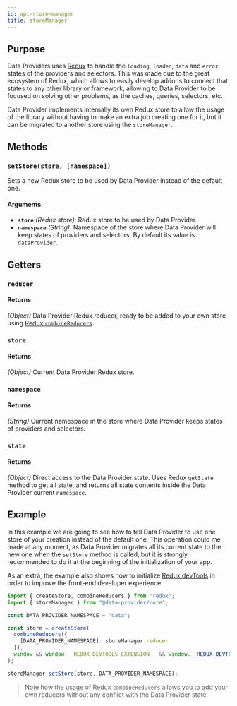```yaml
---
id: api-store-manager
title: storeManager
---
```


## Purpose

Data Providers uses [Redux][redux] to handle the `loading`, `loaded`, `data` and `error` states of the providers and selectors. This was made due to the great ecosystem of Redux, which allows to easily develop addons to connect that states to any other library or framework, allowing to Data Provider to be focused on solving other problems, as the caches, queries, selectors, etc.

Data Provider implements internally its own Redux store to allow the usage of the library without having to make an extra job creating one for it, but it can be migrated to another store using the `storeManager`.

## Methods

### `setStore(store, [namespace])`

Sets a new Redux store to be used by Data Provider instead of the default one.

#### Arguments

* __`store`__ _(Redux store)_: Redux store to be used by Data Provider.
* __`namespace`__ _(String)_: Namespace of the store where Data Provider will keep states of providers and selectors. By default its value is `dataProvider`.

## Getters

### `reducer`

#### Returns

_(Object)_ Data Provider Redux reducer, ready to be added to your own store using [Redux `combineReducers`][redux-combine-reducers].

### `store`

#### Returns

_(Object)_ Current Data Provider Redux store.

### `namespace`

#### Returns

_(String)_ Current namespace in the store where Data Provider keeps states of providers and selectors.

### `state`

#### Returns

_(Object)_ Direct access to the Data Provider state. Uses Redux `getState` method to get all state, and returns all state contents inside the Data Provider current `namespace`.

## Example

In this example we are going to see how to tell Data Provider to use one store of your creation instead of the default one. This operation could me made at any moment, as Data Provider migrates all its current state to the new one when the `setStore` method is called, but it is strongly recommended to do it at the beginning of the initialization of your app.

As an extra, the example also shows how to initialize [Redux devTools][redux-devtools] in order to improve the front-end developer experience.

```javascript
import { createStore, combineReducers } from "redux";
import { storeManager } from "@data-provider/core";

const DATA_PROVIDER_NAMESPACE = "data";

const store = createStore(
  combineReducers({
    [DATA_PROVIDER_NAMESPACE]: storeManager.reducer
  }),
  window && window.__REDUX_DEVTOOLS_EXTENSION__ && window.__REDUX_DEVTOOLS_EXTENSION__()
);

storeManager.setStore(store, DATA_PROVIDER_NAMESPACE);
```

> Note how the usage of Redux `combineReducers` allows you to add your own reducers without any conflict with the Data Provider state.

[redux]: https://redux.js.org/
[redux-combine-reducers]: https://redux.js.org/api/combinereducers
[redux-devtools]: https://github.com/reduxjs/redux-devtools
